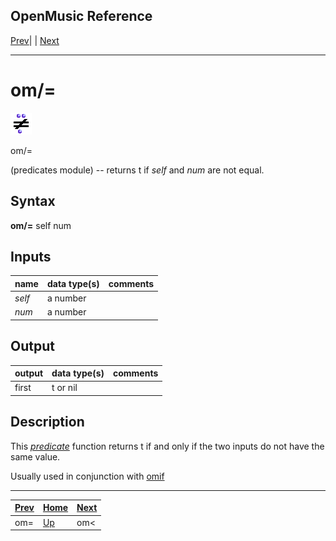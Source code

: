 OpenMusic Reference  
---  
[Prev](omequal)| | [Next](omlessthan)  
  
* * *

# om/=

![](figures/functions/predicates/omnotequal.png)

  
  
om/=  
  
(predicates module) \-- returns t if  _self_  and  _num_  are not equal.  

## Syntax

   **om/=**  self num  

## Inputs

name| data type(s)| comments  
---|---|---  
  _self_ |  a number|  
  _num_ |  a number|  
  
## Output

output| data type(s)| comments  
---|---|---  
first| t or nil|  
  
## Description

This [_predicate_](glossary#PREDICATE) function returns t if and only if
the two inputs do not have the same value.

Usually used in conjunction with [ omif ](omif)

* * *

[Prev](omequal)| [Home](index)| [Next](omlessthan)  
---|---|---  
om=| [Up](funcref.main)| om<

